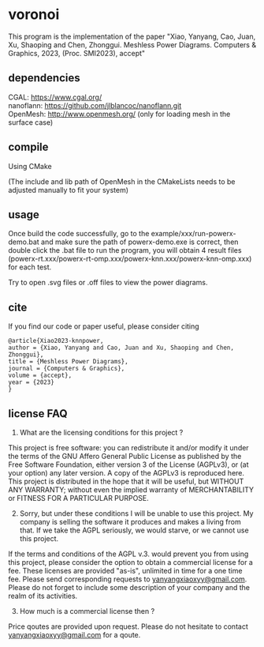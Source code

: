 # voronoi

This program is the implementation of the paper "Xiao, Yanyang, Cao, Juan, Xu, Shaoping and Chen, Zhonggui. Meshless Power Diagrams. Computers & Graphics, 2023, (Proc. SMI2023), accept"

## dependencies

CGAL: https://www.cgal.org/ </br>
nanoflann: https://github.com/jlblancoc/nanoflann.git </br>
OpenMesh: http://www.openmesh.org/ (only for loading mesh in the surface case)

## compile

Using CMake

(The include and lib path of OpenMesh in the CMakeLists needs to be adjusted manually to fit your system)

## usage

Once build the code successfully, go to the example/xxx/run-powerx-demo.bat and make sure the path of powerx-demo.exe is correct, then double click the .bat file to run the program, you will obtain 4 result files (powerx-rt.xxx/powerx-rt-omp.xxx/powerx-knn.xxx/powerx-knn-omp.xxx) for each test.

Try to open .svg files or .off files to view the power diagrams.

## cite

If you find our code or paper useful, please consider citing

```
@article{Xiao2023-knnpower,
author = {Xiao, Yanyang and Cao, Juan and Xu, Shaoping and Chen, Zhonggui},
title = {Meshless Power Diagrams},
journal = {Computers & Graphics},
volume = {accept},
year = {2023}
}
```

## license FAQ

1) What are the licensing conditions for this project ?

This project is free software: you can redistribute it and/or modify it under the terms of the GNU Affero General Public License as published by the Free Software Foundation, either version 3 of the License (AGPLv3), or (at your option) any later version. A copy of the AGPLv3 is reproduced here. This project is distributed in the hope that it will be useful, but WITHOUT ANY WARRANTY; without even the implied warranty of MERCHANTABILITY or FITNESS FOR A PARTICULAR PURPOSE.

2) Sorry, but under these conditions I will be unable to use this project. My company is selling the software it produces and makes a living from that. If we take the AGPL seriously, we would starve, or we cannot use this project.

If the terms and conditions of the AGPL v.3. would prevent you from using this project, please consider the option to obtain a commercial license for a fee. These licenses are provided "as-is", unlimited in time for a one time fee. Please send corresponding requests to yanyangxiaoxyy@gmail.com. Please do not forget to include some description of your company and the realm of its activities.

3) How much is a commercial license then ?

Price qoutes are provided upon request. Please do not hesitate to contact yanyangxiaoxyy@gmail.com for a qoute.
